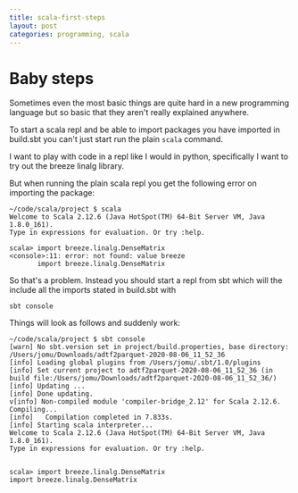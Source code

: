 ```yaml
---
title: scala-first-steps
layout: post
categories: programming, scala
---
```


# Baby steps

Sometimes even the most basic things are quite hard in a new programming language but so basic that they aren't really explained anywhere.

To start a scala repl and be able to import packages you have imported in build.sbt you can't just start run the plain `scala` command.

I want to play with code in a repl like I would in python, specifically I want to try out the breeze linalg library.

But when running the plain scala repl you get the following error on importing the package:

```
~/code/scala/project $ scala
Welcome to Scala 2.12.6 (Java HotSpot(TM) 64-Bit Server VM, Java 1.8.0_161).
Type in expressions for evaluation. Or try :help.

scala> import breeze.linalg.DenseMatrix
<console>:11: error: not found: value breeze
       import breeze.linalg.DenseMatrix
```

So that's a problem. Instead you should start a repl from sbt which will the include all the imports stated in build.sbt with

```
sbt console
```

Things will look as follows and suddenly work:

```
~/code/scala/project $ sbt console
[warn] No sbt.version set in project/build.properties, base directory: /Users/jomu/Downloads/adtf2parquet-2020-08-06_11_52_36
[info] Loading global plugins from /Users/jomu/.sbt/1.0/plugins
[info] Set current project to adtf2parquet-2020-08-06_11_52_36 (in build file:/Users/jomu/Downloads/adtf2parquet-2020-08-06_11_52_36/)
[info] Updating ...
[info] Done updating.
v[info] Non-compiled module 'compiler-bridge_2.12' for Scala 2.12.6. Compiling...
[info]   Compilation completed in 7.833s.
[info] Starting scala interpreter...
Welcome to Scala 2.12.6 (Java HotSpot(TM) 64-Bit Server VM, Java 1.8.0_161).
Type in expressions for evaluation. Or try :help.


scala> import breeze.linalg.DenseMatrix
import breeze.linalg.DenseMatrix
```
